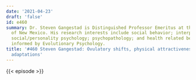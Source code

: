 ```yaml
---
date: '2021-04-23'
draft: 'false'
id: e460
summary: Dr. Steven Gangestad is Distinguished Professor Emeritus at the University
  of New Mexico. His research interests include social behavior; interpersonal relationships;
  social/personality psychology; psychopathology; and health related behavior, as
  informed by Evolutionary Psychology.
title: '#460 Steven Gangestad: Ovulatory shifts, physical attractiveness, and psychological
  adaptations'
---
```

{{< episode >}}

